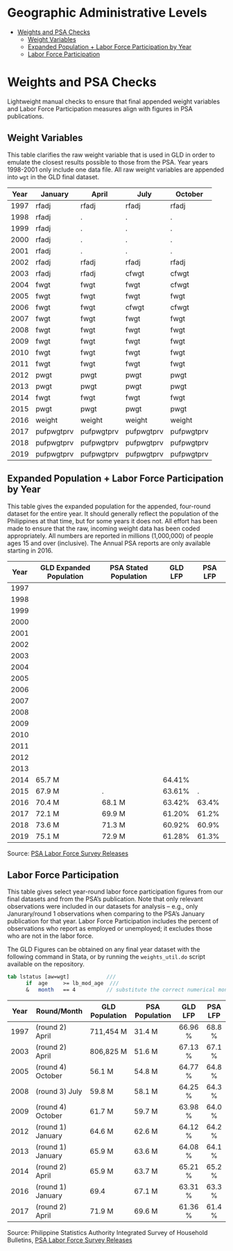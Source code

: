 Geographic Administrative Levels
================

-   [Weights and PSA Checks](#weights-and-psa-checks)
    -   [Weight Variables](#weight-variables)
    -   [Expanded Population + Labor Force Participation by
        Year](#expanded-population--labor-force-participation-by-year)
    -   [Labor Force Participation](#labor-force-participation)

# Weights and PSA Checks

Lightweight manual checks to ensure that final appended weight variables
and Labor Force Participation measures align with figures in PSA
publications.

## Weight Variables

This table clarifies the raw weight variable that is used in GLD in
order to emulate the closest results possible to those from the PSA.
Year years 1998-2001 only include one data file. All raw weight
variables are appended into `wgt` in the GLD final dataset.

| Year | January    | April      | July       | October    |
|------|------------|------------|------------|------------|
| 1997 | rfadj      | rfadj      | rfadj      | rfadj      |
| 1998 | rfadj      | .          | .          | .          |
| 1999 | rfadj      | .          | .          | .          |
| 2000 | rfadj      | .          | .          | .          |
| 2001 | rfadj      | .          | .          | .          |
| 2002 | rfadj      | rfadj      | rfadj      | rfadj      |
| 2003 | rfadj      | rfadj      | cfwgt      | cfwgt      |
| 2004 | fwgt       | fwgt       | fwgt       | cfwgt      |
| 2005 | fwgt       | fwgt       | fwgt       | fwgt       |
| 2006 | fwgt       | fwgt       | cfwgt      | cfwgt      |
| 2007 | fwgt       | fwgt       | fwgt       | fwgt       |
| 2008 | fwgt       | fwgt       | fwgt       | fwgt       |
| 2009 | fwgt       | fwgt       | fwgt       | fwgt       |
| 2010 | fwgt       | fwgt       | fwgt       | fwgt       |
| 2011 | fwgt       | fwgt       | fwgt       | fwgt       |
| 2012 | pwgt       | pwgt       | pwgt       | pwgt       |
| 2013 | pwgt       | pwgt       | pwgt       | pwgt       |
| 2014 | fwgt       | fwgt       | fwgt       | fwgt       |
| 2015 | pwgt       | pwgt       | pwgt       | pwgt       |
| 2016 | weight     | weight     | weight     | weight     |
| 2017 | pufpwgtprv | pufpwgtprv | pufpwgtprv | pufpwgtprv |
| 2018 | pufpwgtprv | pufpwgtprv | pufpwgtprv | pufpwgtprv |
| 2019 | pufpwgtprv | pufpwgtprv | pufpwgtprv | pufpwgtprv |

## Expanded Population + Labor Force Participation by Year

This table gives the expanded population for the appended, four-round
dataset for the entire year. It should generally reflect the population
of the Philippines at that time, but for some years it does not. All
effort has been made to ensure that the raw, incoming weight data has
been coded appropriately. All numbers are reported in millions
(1,000,000) of people ages 15 and over (inclusive). The Annual PSA
reports are only available starting in 2016.

| Year | GLD Expanded Population | PSA Stated Population | GLD LFP | PSA LFP |
|------|-------------------------|-----------------------|---------|---------|
| 1997 |                         |                       |         |         |
| 1998 |                         |                       |         |         |
| 1999 |                         |                       |         |         |
| 2000 |                         |                       |         |         |
| 2001 |                         |                       |         |         |
| 2002 |                         |                       |         |         |
| 2003 |                         |                       |         |         |
| 2004 |                         |                       |         |         |
| 2005 |                         |                       |         |         |
| 2006 |                         |                       |         |         |
| 2007 |                         |                       |         |         |
| 2008 |                         |                       |         |         |
| 2009 |                         |                       |         |         |
| 2010 |                         |                       |         |         |
| 2011 |                         |                       |         |         |
| 2012 |                         |                       |         |         |
| 2013 |                         |                       |         |         |
| 2014 | 65.7 M                  |                       | 64.41%  |         |
| 2015 | 67.9 M                  | .                     | 63.61%  | .       |
| 2016 | 70.4 M                  | 68.1 M                | 63.42%  | 63.4%   |
| 2017 | 72.1 M                  | 69.9 M                | 61.20%  | 61.2%   |
| 2018 | 73.6 M                  | 71.3 M                | 60.92%  | 60.9%   |
| 2019 | 75.1 M                  | 72.9 M                | 61.28%  | 61.3%   |

Source: [PSA Labor Force Survey
Releases](https://psa.gov.ph/statistics/survey/labor-and-employment/labor-force-survey)

## Labor Force Participation

This table gives select year-round labor force participation figures
from our final datasets and from the PSA’s publication. Note that only
relevant observations were included in our datasets for analysis – e.g.,
only Janurary/round 1 observations when comparing to the PSA’s January
publication for that year. Labor Force Participation includes the
percent of observations who report as employed or unemployed; it
excludes those who are not in the labor force.

The GLD Figures can be obtained on any final year dataset with the
following command in Stata, or by running the `weights_util.do` script
available on the repository.

``` stata
tab lstatus [aw=wgt]            ///
      if  age     >= lb_mod_age  ///
      &   month   == 4          // substitute the correct numerical month (1-12)
```

| Year | Round/Month       | GLD Population | PSA Population | GLD LFP | PSA LFP |
|------|-------------------|----------------|----------------|:-------:|:-------:|
| 1997 | (round 2) April   | 711,454 M      | 31.4 M         | 66.96 % | 68.8 %  |
| 2003 | (round 2) April   | 806,825 M      | 51.6 M         | 67.13 % | 67.1 %  |
| 2005 | (round 4) October | 56.1 M         | 54.8 M         | 64.77 % | 64.8 %  |
| 2008 | (round 3) July    | 59.8 M         | 58.1 M         | 64.25 % | 64.3 %  |
| 2009 | (round 4) October | 61.7 M         | 59.7 M         | 63.98 % | 64.0 %  |
| 2012 | (round 1) January | 64.6 M         | 62.6 M         | 64.12 % | 64.2 %  |
| 2013 | (round 1) January | 65.9 M         | 63.6 M         | 64.08 % | 64.1 %  |
| 2014 | (round 2) April   | 65.9 M         | 63.7 M         | 65.21 % | 65.2 %  |
| 2016 | (round 1) January | 69.4           | 67.1 M         | 63.31 % | 63.3 %  |
| 2017 | (round 2) April   | 71.9 M         | 69.6 M         | 61.36 % | 61.4 %  |

Source: Philippine Statistics Authority Integrated Survey of Household
Bulletins, [PSA Labor Force Survey
Releases](https://psa.gov.ph/statistics/survey/labor-and-employment/labor-force-survey)
